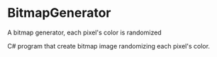 # BitmapGenerator
A bitmap generator, each pixel's color is randomized

C# program that create bitmap image randomizing each pixel's color.
